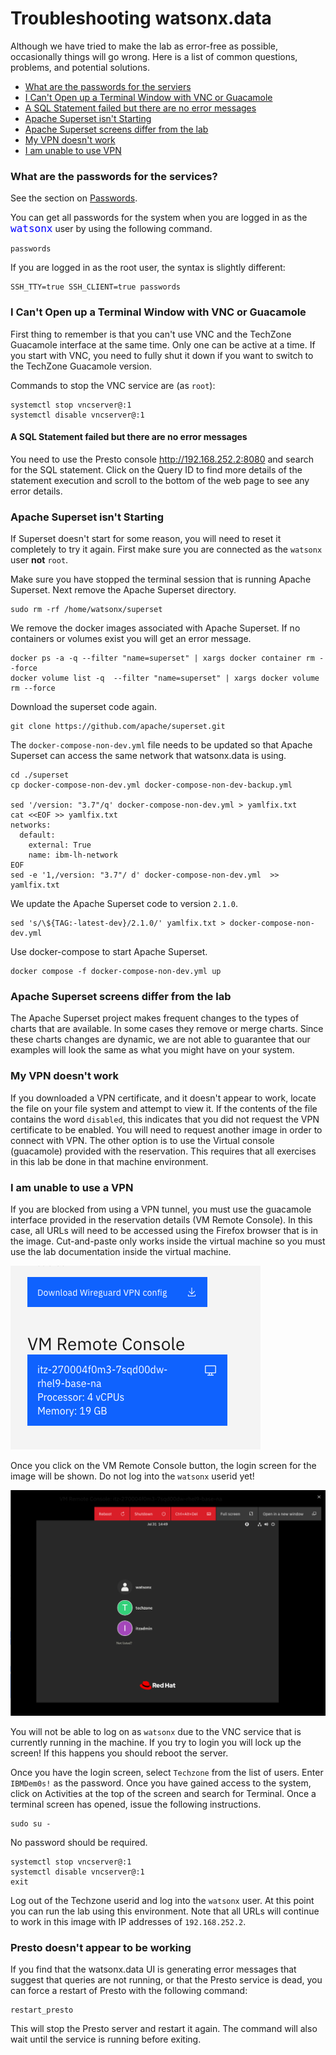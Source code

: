 # Troubleshooting watsonx.data

Although we have tried to make the lab as error-free as possible, occasionally things will go wrong. Here is a list of common questions, problems, and potential solutions.

   * [What are the passwords for the serviers](#what-are-the-passwords-for-the-services)
   * [I Can't Open up a Terminal Window with VNC or Guacamole](#i-cant-open-up-a-terminal-window-with-vnc-or-guacamole)
   * [A SQL Statement failed but there are no error messages](#a-sql-statement-failed-but-there-are-no-error-messages)
   * [Apache Superset isn't Starting](#apache-superset-isnt-starting)
   * [Apache Superset screens differ from the lab](#apache-superset-screens-differ-from-the-lab)
   * [My VPN doesn't work](#my-vpn-doesnt-work)
   * [I am unable to use VPN](#i-am-unable-to-use-a-vpn)

### What are the passwords for the services?

See the section on [Passwords](wxd-reference-passwords#passwords).

You can get all passwords for the system when you are logged in as the <code style="color:blue;font-size:medium;">watsonx</code> user by using the following command.
```
passwords
```

If you are logged in as the root user, the syntax is slightly different:
```
SSH_TTY=true SSH_CLIENT=true passwords
```

### I Can't Open up a Terminal Window with VNC or Guacamole

First thing to remember is that you can't use VNC and the TechZone Guacamole interface at the same time. Only one can be active at a time. If you start with VNC, you need to fully shut it down if you want to switch to the TechZone Guacamole version.

Commands to stop the VNC service are (as `root`):

```
systemctl stop vncserver@:1
systemctl disable vncserver@:1
```

#### A SQL Statement failed but there are no error messages

You need to use the Presto console <a href="http://192.168.252.2:8080" target="presto">http://192.168.252.2:8080</a> and search for the SQL statement. Click on the Query ID to find more details of the statement execution and scroll to the bottom of the web page to see any error details. 

### Apache Superset isn't Starting

If Superset doesn't start for some reason, you will need to reset it completely to try it again. First make sure you are connected as the `watsonx` user **not** `root`.

Make sure you have stopped the terminal session that is running Apache Superset. Next remove the Apache Superset directory.

```
sudo rm -rf /home/watsonx/superset
```

We remove the docker images associated with Apache Superset. If no containers or volumes exist you will get an error message.

```
docker ps -a -q --filter "name=superset" | xargs docker container rm --force
docker volume list -q  --filter "name=superset" | xargs docker volume rm --force
```

Download the superset code again.

```
git clone https://github.com/apache/superset.git
```

The `docker-compose-non-dev.yml` file needs to be updated so that Apache Superset can access the same network that watsonx.data is using. 

```
cd ./superset
cp docker-compose-non-dev.yml docker-compose-non-dev-backup.yml

sed '/version: "3.7"/q' docker-compose-non-dev.yml > yamlfix.txt
cat <<EOF >> yamlfix.txt
networks:
  default:
    external: True
    name: ibm-lh-network
EOF
sed -e '1,/version: "3.7"/ d' docker-compose-non-dev.yml  >> yamlfix.txt
```

We update the Apache Superset code to version `2.1.0`.
```
sed 's/\${TAG:-latest-dev}/2.1.0/' yamlfix.txt > docker-compose-non-dev.yml
```

Use docker-compose to start Apache Superset.
```
docker compose -f docker-compose-non-dev.yml up
```

### Apache Superset screens differ from the lab

The Apache Superset project makes frequent changes to the types of charts that are available. In some cases they remove or merge charts. Since these charts changes are dynamic, we are not able to guarantee that our examples will look the same as what you might have on your system.

### My VPN doesn't work

If you downloaded a VPN certificate, and it doesn't appear to work, locate the file on your file system and attempt to view it. If the contents of the file contains the word `disabled`, this indicates that you did not request the VPN certificate to be enabled. You will need to request another image in order to connect with VPN. The other option is to use the Virtual console (guacamole) provided with the reservation. This requires that all exercises in this lab be done in that machine environment.

### I am unable to use a VPN

If you are blocked from using a VPN tunnel, you must use the guacamole interface provided in the reservation details (VM Remote Console). In this case, all URLs will need to be accessed using the Firefox browser that is in the image. Cut-and-paste only works inside the virtual machine so you must use the lab documentation inside the virtual machine.

![Browser](wxd-images/console-remote.png)

Once you click on the VM Remote Console button, the login screen for the image will be shown. Do not log into the `watsonx` userid yet!

![Browser](wxd-images/console-main.png)

You will not be able to log on as `watsonx` due to the VNC service that is currently running in the machine. If you try to login you will lock up the screen! If this happens you should reboot the server. 

Once you have the login screen, select `Techzone` from the list of users. Enter `IBMDem0s!` as the password. Once you have gained access to the system, click on Activities at the top of the screen and search for Terminal. Once a terminal screen has opened, issue the following instructions.

```
sudo su -
```
No password should be required.

```
systemctl stop vncserver@:1
systemctl disable vncserver@:1
exit
```

Log out of the Techzone userid and log into the `watsonx` user. At this point you can run the lab using this environment. Note that all URLs will continue to work in this image with IP addresses of `192.168.252.2`.

### Presto doesn't appear to be working

If you find that the watsonx.data UI is generating error messages that suggest that queries are not running, or that the Presto service is dead, you can force a restart of Presto with the following command:

```
restart_presto
```

This will stop the Presto server and restart it again. The command will also wait until the service is running before exiting.


